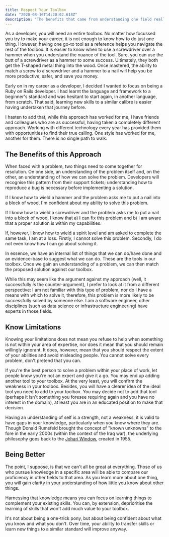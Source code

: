 ```yaml
---
title: Respect Your Toolbox
date: "2020-08-16T14:20:02.618Z"
description: "The benefits that came from understanding one field really well rather than loads of fields to a mediocre standard."
---
```


As a developer, you will need an entire toolbox. No matter how focussed you try to make your career, it is not enough to know how to do just one thing. However, having one go-to tool as a reference helps you navigate the rest of the toolbox. It is easier to know when to use a screwdriver over a hammer when you understand the nuance of the tool. Sure, you can use the butt of a screwdriver as a hammer to some success. Ultimately, they both get the T-shaped metal thing into the wood. Once mastered, the ability to match a screw to a screwdriver and a hammer to a nail will help you be more productive, safer, and save you money.

Early on in my career as a developer, I decided I wanted to focus on being a Ruby on Rails developer. I had learnt the language and framework to a beginner's standard and was hesitant to start again, in another language, from scratch. That said, learning new skills to a similar calibre is easier having undertaken that journey before.

I hasten to add that, while this approach has worked for me, I have friends and colleagues who are as successful, having taken a completely different approach. Working with different technology every year has provided them with opportunities to find their true calling. One style has worked for me, another for them. There is no single path to walk.

## The Benefits of this Approach

When faced with a problem, two things need to come together for resolution. On one side, an understanding of the problem itself and, on the other, an understanding of how we can solve the problem. Developers will recognise this pattern from their support tickets; understanding how to reproduce a bug is necessary before implementing a solution.

If I know how to wield a hammer and the problem asks me to put a nail into a block of wood, I'm confident about my ability to solve this problem.

If I know how to wield a screwdriver and the problem asks me to put a nail into a block of wood, I know that a) I can fix this problem and b) I am aware that a proper solution is within my capabilities.

If, however, I know how to wield a spirit level and am asked to complete the same task, I am at a loss. Firstly, I cannot solve this problem. Secondly, I do not even know how I can go about solving it.

In essence, we have an internal list of things that we can do/have done and an evidence-base to suggest what we can do. These are the tools in our toolbox. Once we gain an understanding of a problem, we can then match the proposed solution against our toolbox.

While this may seem like the argument against my approach (well, it successfully _is_ the counter-argument), I prefer to look at it from a different perspective: I am not familiar with this type of problem, nor do I have a means with which to solve it, therefore, this problem is more likely to be successfully solved by someone else. I am a software engineer,  other disciplines (such as data science or infrastructure engineering) have experts in those fields.

## Know Limitations

Knowing your limitations does not mean you refuse to help when something is not within your area of expertise, nor does it mean that you should remain willingly ignorant. It does, however, mean that you should respect the extent of your abilities and avoid misleading people. You cannot solve every problem, don't pretend that you can.

If you're the best person to solve a problem within your place of work, let people know you're not an expert and give it a go. You may end up adding another tool to your toolbox. At the very least, you will confirm the weakness in your toolbox. Besides, you will have a clearer idea of the ideal tool you need to add to your toolbox. You may decide not to add that tool (perhaps it isn't something you foresee requiring again and you have no interest in the domain), at least you are in an educated position to make that decision.

Having an understanding of self is a strength, not a weakness, it is valid to have gaps in your knowledge, particularly when you know where they are. Though Donald Rumsfeld brought the concept of "known unknowns" to the fore in the early 2000s (within the context of the Iraq war), the underlying philosophy goes back to the [Johari Window](https://en.wikipedia.org/wiki/Johari_window), created in 1955.

## Being Better

The point, I suppose, is that we can't all be great at everything. Those of us who pursue knowledge in a specific area will be able to compare our proficiency in other fields to that area. As you learn more about one thing, you will gain clarity in your understanding of how little you know about other things.

Harnessing that knowledge means you can focus on learning things to complement your existing skills. You can, by extension, deprioritise the learning of skills that won't add much value to your toolbox.

It's not about being a one-trick pony, but about being confident about what you know and what you don't. Over time, your ability to transfer skills or learn new things to a similar standard will improve anyway.
